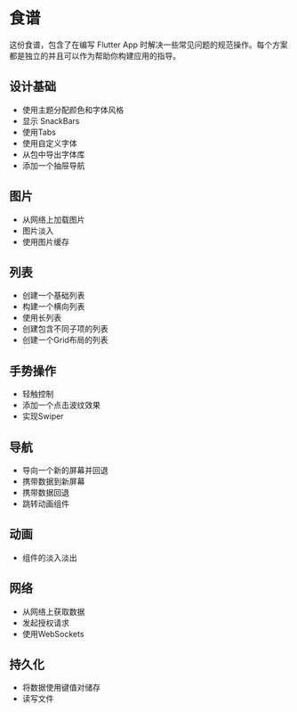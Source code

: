# 食谱

这份食谱，包含了在编写 Flutter App 时解决一些常见问题的规范操作。每个方案都是独立的并且可以作为帮助你构建应用的指导。

## 设计基础

* 使用主题分配颜色和字体风格
* 显示 SnackBars
* 使用Tabs
* 使用自定义字体
* 从包中导出字体库
* 添加一个抽屉导航

## 图片

* 从网络上加载图片
* 图片淡入
* 使用图片缓存

## 列表

* 创建一个基础列表
* 构建一个横向列表
* 使用长列表
* 创建包含不同子项的列表
* 创建一个Grid布局的列表

## 手势操作

* 轻触控制
* 添加一个点击波纹效果
* 实现Swiper

## 导航

* 导向一个新的屏幕并回退
* 携带数据到新屏幕
* 携带数据回退
* 跳转动画组件

## 动画

* 组件的淡入淡出

## 网络

* 从网络上获取数据
* 发起授权请求
* 使用WebSockets

## 持久化

* 将数据使用键值对储存
* 读写文件



